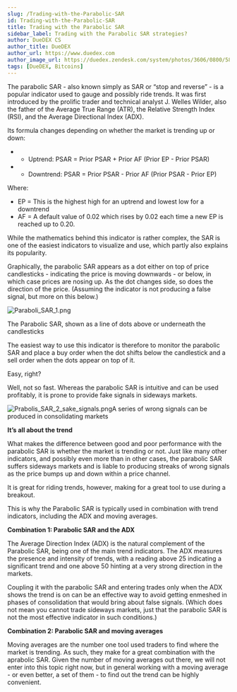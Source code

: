 ```yaml
---
slug: /Trading-with-the-Parabolic-SAR
id: Trading-with-the-Parabolic-SAR
title: Trading with the Parabolic SAR
sidebar_label: Trading with the Parabolic SAR strategies?
author: DueDEX CS
author_title: DueDEX
author_url: https://www.duedex.com
author_image_url: https://duedex.zendesk.com/system/photos/3606/0800/5893/twitter4.png
tags: [DueDEX, Bitcoins]
---
```



The parabolic SAR - also known simply as SAR or “stop and reverse” - is a popular indicator used to gauge and possibly ride trends. It was first introduced by the prolific trader and technical analyst J. Welles Wilder, also the father of the Average True Range (ATR), the Relative Strength Index (RSI), and the Average Directional Index (ADX).

Its formula changes depending on whether the market is trending up or down:

-   - Uptrend: PSAR = Prior PSAR + Prior AF (Prior EP - Prior PSAR)
-   - Downtrend: PSAR = Prior PSAR - Prior AF (Prior PSAR - Prior EP)

Where:

-   EP = This is the highest high for an uptrend and lowest low for a downtrend
-   AF = A default value of 0.02 which rises by 0.02 each time a new EP is reached up to 0.20.

While the mathematics behind this indicator is rather complex, the SAR is one of the easiest indicators to visualize and use, which partly also explains its popularity.

Graphically, the parabolic SAR appears as a dot either on top of price candlesticks - indicating the price is moving downwards - or below, in which case prices are nosing up. As the dot changes side, so does the direction of the price. (Assuming the indicator is not producing a false signal, but more on this below.)

![Paraboli_SAR_1.png](https://duedex.zendesk.com/hc/article_attachments/360094645033/Paraboli_SAR_1.png)

The Parabolic SAR, shown as a line of dots above or underneath the candlesticks

The easiest way to use this indicator is therefore to monitor the parabolic SAR and place a buy order when the dot shifts below the candlestick and a sell order when the dots appear on top of it.

Easy, right?

Well, not so fast. Whereas the parabolic SAR is intuitive and can be used profitably, it is prone to provide fake signals in sideways markets.

![Prabolis_SAR_2_sake_signals.png](https://duedex.zendesk.com/hc/article_attachments/360094645153/Prabolis_SAR_2_sake_signals.png)A series of wrong signals can be produced in consolidating markets

**It’s all about the trend**

What makes the difference between good and poor performance with the parabolic SAR is whether the market is trending or not. Just like many other indicators, and possibly even more than in other cases, the parabolic SAR suffers sideways markets and is liable to producing streaks of wrong signals as the price bumps up and down within a price channel.

It is great for riding trends, however, making for a great tool to use during a breakout.

This is why the Parabolic SAR is typically used in combination with trend indicators, including the ADX and moving averages.

**Combination 1: Parabolic SAR and the ADX**

The Average Direction Index (ADX) is the natural complement of the Parabolic SAR, being one of the main trend indicators. The ADX measures the presence and intensity of trends, with a reading above 25 indicating a significant trend and one above 50 hinting at a very strong direction in the markets.

Coupling it with the parabolic SAR and entering trades only when the ADX shows the trend is on can be an effective way to avoid getting enmeshed in phases of consolidation that would bring about false signals. (Which does not mean you cannot trade sideways markets, just that the parabolic SAR is not the most effective indicator in such conditions.)

**Combination 2: Parabolic SAR and moving averages**

Moving averages are the number one tool used traders to find where the market is trending. As such, they make for a great combination with the aprabolic SAR. Given the number of moving averages out there, we will not enter into this topic right now, but in general working with a moving average - or even better, a set of them - to find out the trend can be highly convenient.
